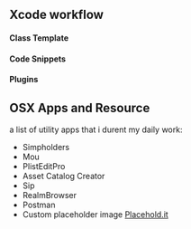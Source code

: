 ## Xcode workflow

#### Class Template

#### Code Snippets

#### Plugins

## OSX Apps and Resource

a list of utility apps that i durent my daily work:

* Simpholders
* Mou
* PlistEditPro
* Asset Catalog Creator
* Sip
* RealmBrowser
* Postman
* Custom placeholder image [Placehold.it](http://placehold.it/)
